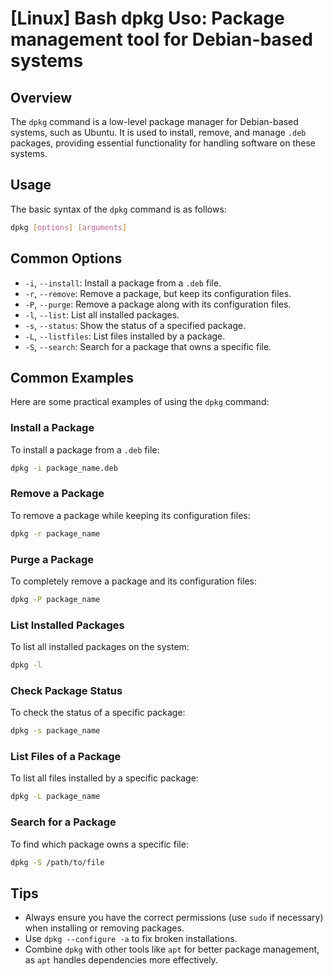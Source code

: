 # [Linux] Bash dpkg Uso: Package management tool for Debian-based systems

## Overview
The `dpkg` command is a low-level package manager for Debian-based systems, such as Ubuntu. It is used to install, remove, and manage `.deb` packages, providing essential functionality for handling software on these systems.

## Usage
The basic syntax of the `dpkg` command is as follows:

```bash
dpkg [options] [arguments]
```

## Common Options
- `-i`, `--install`: Install a package from a `.deb` file.
- `-r`, `--remove`: Remove a package, but keep its configuration files.
- `-P`, `--purge`: Remove a package along with its configuration files.
- `-l`, `--list`: List all installed packages.
- `-s`, `--status`: Show the status of a specified package.
- `-L`, `--listfiles`: List files installed by a package.
- `-S`, `--search`: Search for a package that owns a specific file.

## Common Examples
Here are some practical examples of using the `dpkg` command:

### Install a Package
To install a package from a `.deb` file:
```bash
dpkg -i package_name.deb
```

### Remove a Package
To remove a package while keeping its configuration files:
```bash
dpkg -r package_name
```

### Purge a Package
To completely remove a package and its configuration files:
```bash
dpkg -P package_name
```

### List Installed Packages
To list all installed packages on the system:
```bash
dpkg -l
```

### Check Package Status
To check the status of a specific package:
```bash
dpkg -s package_name
```

### List Files of a Package
To list all files installed by a specific package:
```bash
dpkg -L package_name
```

### Search for a Package
To find which package owns a specific file:
```bash
dpkg -S /path/to/file
```

## Tips
- Always ensure you have the correct permissions (use `sudo` if necessary) when installing or removing packages.
- Use `dpkg --configure -a` to fix broken installations.
- Combine `dpkg` with other tools like `apt` for better package management, as `apt` handles dependencies more effectively.